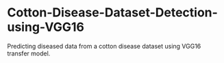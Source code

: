 # Cotton-Disease-Dataset-Detection-using-VGG16
Predicting diseased data from a cotton disease dataset using VGG16 transfer model.
